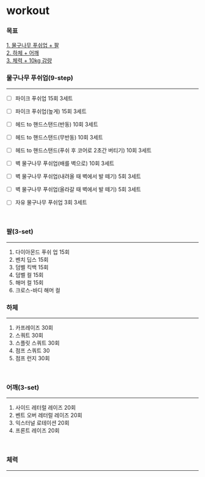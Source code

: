 # workout

### 목표
[1. 물구나무 푸쉬업 + 팔](#물구나무-푸쉬업)  
[2. 하체 + 어깨](#하체)  
[3. 체력 + 10kg 감량](#체력)


### 물구나무 푸쉬업(9-step)
---
- [ ] 파이크 푸쉬업 15회 3세트

- [ ] 파이크 푸쉬업(높게) 15회 3세트

- [ ] 헤드 to 핸드스탠드(반동) 10회 3세트

- [ ] 헤드 to 핸드스탠드(무반동) 10회 3세트

- [ ] 헤드 to 핸드스탠드(푸쉬 후 코어로 2초간 버티기) 10회 3세트

- [ ] 벽 물구나무 푸쉬업(배를 벽으로) 10회 3세트

- [ ] 벽 물구나무 푸쉬업(내려올 때 벽에서 발 떼기) 5회 3세트

- [ ] 벽 물구나무 푸쉬업(올라갈 때 벽에서 발 떼기) 5회 3세트

- [ ] 자유 물구나무 푸쉬업 3회 3세트

<br>

### 팔(3-set)
---
1. 다이아몬드 푸쉬 업 15회
2. 벤치 딥스 15회
3. 덤벨 킥백 15회
4. 덤벨 컬 15회
5. 해머 컬 15회
6. 크로스-바디 해머 컬


### 하체
---
1. 카프레이즈 30회
2. 스쿼트 30회
3. 스플릿 스쿼트 30회
4. 점프 스쿼트 30
5. 점프 런지 30회

<br>

### 어깨(3-set)
---
1. 사이드 레터럴 레이즈 20회
2. 벤트 오버 레터럴 레이즈 20회
3. 익스터널 로테이션 20회
4. 프론트 레이즈 20회

<br>

### 체력
---
